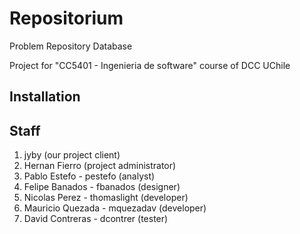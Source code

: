 Repositorium
============

Problem Repository Database

Project for "CC5401 - Ingenieria de software" course of DCC UChile

## Installation





## Staff
1) jyby (our project client)
2) Hernan Fierro (project administrator)
3) Pablo Estefo - pestefo (analyst)
4) Felipe Banados - fbanados (designer)
5) Nicolas Perez - thomaslight (developer)
6) Mauricio Quezada - mquezadav (developer)
7) David Contreras - dcontrer (tester)
